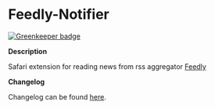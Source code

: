 Feedly-Notifier
===============

[![Greenkeeper badge](https://badges.greenkeeper.io/olsh/Feedly-Notifier-Safari.svg)](https://greenkeeper.io/)

**Description**

Safari extension for reading news from rss aggregator [Feedly](http://www.feedly.com)

**Changelog**

Changelog can be found [here](http://olsh.github.io/Feedly-Notifier/).